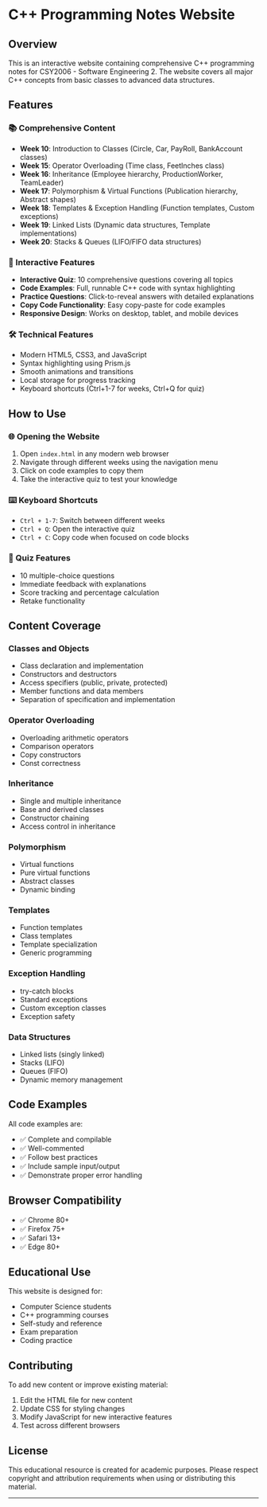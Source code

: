 # C++ Programming Notes Website

## Overview
This is an interactive website containing comprehensive C++ programming notes for CSY2006 - Software Engineering 2. The website covers all major C++ concepts from basic classes to advanced data structures.

## Features

### 📚 Comprehensive Content
- **Week 10**: Introduction to Classes (Circle, Car, PayRoll, BankAccount classes)
- **Week 15**: Operator Overloading (Time class, FeetInches class)
- **Week 16**: Inheritance (Employee hierarchy, ProductionWorker, TeamLeader)
- **Week 17**: Polymorphism & Virtual Functions (Publication hierarchy, Abstract shapes)
- **Week 18**: Templates & Exception Handling (Function templates, Custom exceptions)
- **Week 19**: Linked Lists (Dynamic data structures, Template implementations)
- **Week 20**: Stacks & Queues (LIFO/FIFO data structures)

### 🎯 Interactive Features
- **Interactive Quiz**: 10 comprehensive questions covering all topics
- **Code Examples**: Full, runnable C++ code with syntax highlighting
- **Practice Questions**: Click-to-reveal answers with detailed explanations
- **Copy Code Functionality**: Easy copy-paste for code examples
- **Responsive Design**: Works on desktop, tablet, and mobile devices

### 🛠 Technical Features
- Modern HTML5, CSS3, and JavaScript
- Syntax highlighting using Prism.js
- Smooth animations and transitions
- Local storage for progress tracking
- Keyboard shortcuts (Ctrl+1-7 for weeks, Ctrl+Q for quiz)



## How to Use

### 🌐 Opening the Website
1. Open `index.html` in any modern web browser
2. Navigate through different weeks using the navigation menu
3. Click on code examples to copy them
4. Take the interactive quiz to test your knowledge

### ⌨️ Keyboard Shortcuts
- `Ctrl + 1-7`: Switch between different weeks
- `Ctrl + Q`: Open the interactive quiz
- `Ctrl + C`: Copy code when focused on code blocks

### 📝 Quiz Features
- 10 multiple-choice questions
- Immediate feedback with explanations
- Score tracking and percentage calculation
- Retake functionality

## Content Coverage

### Classes and Objects
- Class declaration and implementation
- Constructors and destructors
- Access specifiers (public, private, protected)
- Member functions and data members
- Separation of specification and implementation

### Operator Overloading
- Overloading arithmetic operators
- Comparison operators
- Copy constructors
- Const correctness

### Inheritance
- Single and multiple inheritance
- Base and derived classes
- Constructor chaining
- Access control in inheritance

### Polymorphism
- Virtual functions
- Pure virtual functions
- Abstract classes
- Dynamic binding

### Templates
- Function templates
- Class templates
- Template specialization
- Generic programming

### Exception Handling
- try-catch blocks
- Standard exceptions
- Custom exception classes
- Exception safety

### Data Structures
- Linked lists (singly linked)
- Stacks (LIFO)
- Queues (FIFO)
- Dynamic memory management

## Code Examples
All code examples are:
- ✅ Complete and compilable
- ✅ Well-commented
- ✅ Follow best practices
- ✅ Include sample input/output
- ✅ Demonstrate proper error handling

## Browser Compatibility
- ✅ Chrome 80+
- ✅ Firefox 75+
- ✅ Safari 13+
- ✅ Edge 80+

## Educational Use
This website is designed for:
- Computer Science students
- C++ programming courses
- Self-study and reference
- Exam preparation
- Coding practice

## Contributing
To add new content or improve existing material:
1. Edit the HTML file for new content
2. Update CSS for styling changes
3. Modify JavaScript for new interactive features
4. Test across different browsers

## License
This educational resource is created for academic purposes. Please respect copyright and attribution requirements when using or distributing this material.

---


